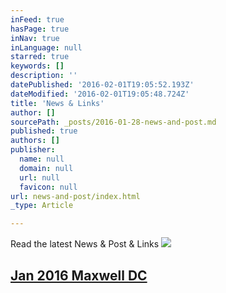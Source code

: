 ```yaml
---
inFeed: true
hasPage: true
inNav: true
inLanguage: null
starred: true
keywords: []
description: ''
datePublished: '2016-02-01T19:05:52.193Z'
dateModified: '2016-02-01T19:05:48.724Z'
title: 'News & Links'
author: []
sourcePath: _posts/2016-01-28-news-and-post.md
published: true
authors: []
publisher:
  name: null
  domain: null
  url: null
  favicon: null
url: news-and-post/index.html
_type: Article

---
```

Read the latest News & Post & Links
![](https://s3-us-west-2.amazonaws.com/the-grid-img/p/ce7f8248e9c75142c6d168670f3bcab4a53d460f.png)

## [Jan 2016 Maxwell DC ][0]

[0]: http://www.maxwell.syr.edu/DC/DC_Profiles/Rafael_Cifuentes__16,_IR___ECON__16/
